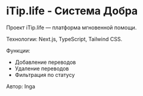 # iTip.life - Система Добра

Проект iTip.life — платформа мгновенной помощи.

Технологии: Next.js, TypeScript, Tailwind CSS.

Функции:
- Добавление переводов
- Удаление переводов
- Фильтрация по статусу

Автор: Inga



